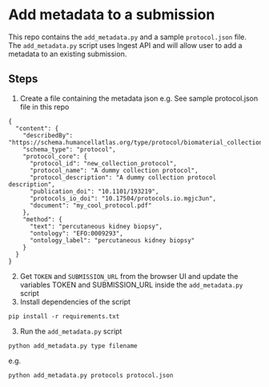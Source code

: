 # Add metadata to a submission

This repo contains the `add_metadata.py` and a sample `protocol.json` file. The `add_metadata.py` script uses Ingest API and will allow user to add a metadata to an existing submission.

## Steps
1. Create a file containing the metadata json
e.g. See sample protocol.json file in this repo
```
{
  "content": {
    "describedBy": "https://schema.humancellatlas.org/type/protocol/biomaterial_collection/9.2.0/collection_protocol",
    "schema_type": "protocol",
    "protocol_core": {
      "protocol_id": "new_collection_protocol",
      "protocol_name": "A dummy collection protocol",
      "protocol_description": "A dummy collection protocol description",
      "publication_doi": "10.1101/193219",
      "protocols_io_doi": "10.17504/protocols.io.mgjc3un",
      "document": "my_cool_protocol.pdf"
    },
    "method": {
      "text": "percutaneous kidney biopsy",
      "ontology": "EFO:0009293",
      "ontology_label": "percutaneous kidney biopsy"
    }
  }
}
```
2. Get `TOKEN` and `SUBMISSION_URL` from the browser UI and update the variables TOKEN and SUBMISSION_URL inside the `add_metadata.py` script
3. Install dependencies of the script
```
pip install -r requirements.txt
```
3. Run the `add_metadata.py` script
```
python add_metadata.py type filename
```
e.g.
```
python add_metadata.py protocols protocol.json
```

